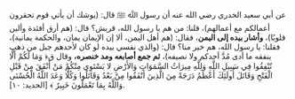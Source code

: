 عن أبي سعيد الخدري رضي الله عنه أن رسول ﷲ ﷺ قال: (يوشك أن يأتي قوم تحقرون أعمالكم مع أعمالهم)، قلنا: من هم يا رسول الله، قريش؟ قال: (هم أرق أفئدة وألين قلوبًا)، **وأشار بيده إلى اليمن**، فقال: (هم أهل اليمن، ألا إن الإيمان يمان، والحكمة يمانية)، فقلنا: يا رسول الله، هم خير منا؟ قال: (والذي نفسي بيده لو كان لأحدهم جبل من ذهب ينفقه ما أدى مُدَّ أحدكم ولا نصيفه)، **ثم جمع أصابعه ومد خنصره،** وقال ق﴿ وَمَا لَكُمْ أَلَّا تُنْفِقُوا فِي سَبِيلِ اللَّهِ وَلِلَّهِ مِيرَاثُ السَّمَوَاتِ وَالأَرْضِ لا يَسْتَوِي مِنْكُمْ مَنْ أَنْفَقَ مِنْ قَبْلِ الْفَتْحِ وَقَاتَلَ أُولَئِكَ أَعْظَمُ دَرَجَةً مِنَ الَّذِينَ أَنْفَقُوا مِنْ بَعْدُ وَقَاتَلُوا وَكُلًّا وَعَدَ اللَّهُ الْحُسْنَى وَاللَّهُ بِمَا تَعْمَلُونَ خَبِيرٌ ﴾ [الحديد: ١٠].